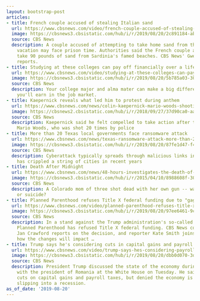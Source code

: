 ```yaml
---
layout: bootstrap-post
articles:
- title: French couple accused of stealing Italian sand
  url: https://www.cbsnews.com/video/french-couple-accused-of-stealing-italian-sand/
  image: https://cbsnews3.cbsistatic.com/hub/i/r/2019/08/20/2c891184-ab18-4af9-93c2-b6b1b03a0290/thumbnail/1200x630/ee63ff7ec0f79969c38350d7d73fac49/cbsn-fusion-french-couple-accused-of-stealing-italian-sand-thumbnail-1916246-640x360.jpg
  source: CBS News
  description: A couple accused of attempting to take home sand from their Italian
    vacation may face prison time. Authorities said the French couple attempted to
    take 90 pounds of sand from Sardinia's famed beaches. CBS News' Gwen Baumgardner
    reports.
- title: Studying at these colleges can pay off financially over a lifetime
  url: https://www.cbsnews.com/video/studying-at-these-colleges-can-pay-off-financially-over-a-lifetime/
  image: https://cbsnews3.cbsistatic.com/hub/i/r/2019/08/20/5b785a03-3035-4945-b241-a0ea14b3c646/thumbnail/1200x630/4fbe49454a6c5de9f04d28492f226cb1/toppaidalumni-1916225-640x360.jpg
  source: CBS News
  description: Your college major and alma mater can make a big difference in what
    you'll earn in the job market.
- title: Kaepernick reveals what led him to protest during anthem
  url: https://www.cbsnews.com/news/colin-kaepernick-mario-woods-shooting-kneeling-nfl-san-francisco-49ers-nessa/
  image: https://cbsnews2.cbsistatic.com/hub/i/r/2018/09/27/37d90ca0-aa5a-48b9-94c7-402c101f3fda/thumbnail/1200x630/a0797f034c4b1aa42eb796d781ff333c/reid.jpg
  source: CBS News
  description: Kaepernick said he felt compelled to take action after the death of
    Mario Woods, who was shot 20 times by police
- title: More than 20 Texas local governments face ransomware attack
  url: https://www.cbsnews.com/news/texas-ransomware-attack-more-than-20-texas-local-governments-are-facing-a-ransomware-attack/
  image: https://cbsnews3.cbsistatic.com/hub/i/r/2019/08/20/87fe1d47-f44f-4b29-af22-b6b283c8c827/thumbnail/1200x630/1be7b435aa2dd0a8b013943583669ab2/gettyimages-845470768.jpg
  source: CBS News
  description: Cyberattack typically spreads through malicious links in emails and
    has crippled a string of cities in recent years
- title: Death After Midnight
  url: https://www.cbsnews.com/news/48-hours-investigates-the-death-of-ashley-fallis-suicide-or-murder/
  image: https://cbsnews3.cbsistatic.com/hub/i/r/2015/04/10/8988608f-30f4-4a31-9f6e-c58f1bf9a5f1/thumbnail/1200x630/f930a3d5835fb53eae0afc63c96af96d/fallistomashley770.jpg
  source: CBS News
  description: A Colorado mom of three shot dead with her own gun -- was it murder
    or suicide?
- title: Planned Parenthood refuses Title X federal funding due to "gag rule"
  url: https://www.cbsnews.com/video/planned-parenthood-refuses-title-x-federal-funding-in-response-to-gag-rule/
  image: https://cbsnews3.cbsistatic.com/hub/i/r/2019/08/20/97ee6461-9cf8-4b63-9c80-779d9bfb3ab2/thumbnail/1200x630/31b31d44ece465be7ee72663437ec393/cbsn-fusion-planned-parenthood-refuses-title-x-federal-funding-in-response-to-gag-rule-thumbnail-1916187-640x360.jpg
  source: CBS News
  description: In a stand against the Trump administration's so-called "gag rule,"
    Planned Parenthood has refused Title X federal funding. CBS News correspondent
    Jan Crawford reports on the decision, and reporter Kate Smith joins CBSN to explain
    how the changes will impact …
- title: Trump says he's considering cuts in capital gains and payroll taxes
  url: https://www.cbsnews.com/video/trump-says-hes-considering-payroll-tax-cut-capital-gains-tax-cut/
  image: https://cbsnews3.cbsistatic.com/hub/i/r/2019/08/20/dbb0d070-3dd0-4884-9a0f-bd2e7896168f/thumbnail/1200x630/afc0c3e2ff3c47efebf040142e8c6b47/cbsn-fusion-trump-says-hes-considering-push-for-payroll-tax-cut-thumbnail-1916184-640x360.jpg
  source: CBS News
  description: President Trump discussed the state of the economy during a meeting
    with the president of Romania at the White House on Tuesday. He said he was exploring
    cuts on capital gains and payroll taxes, but denied the economy is in danger of
    slipping into a recession.
as_of_date: '2019-08-20'
---
```


